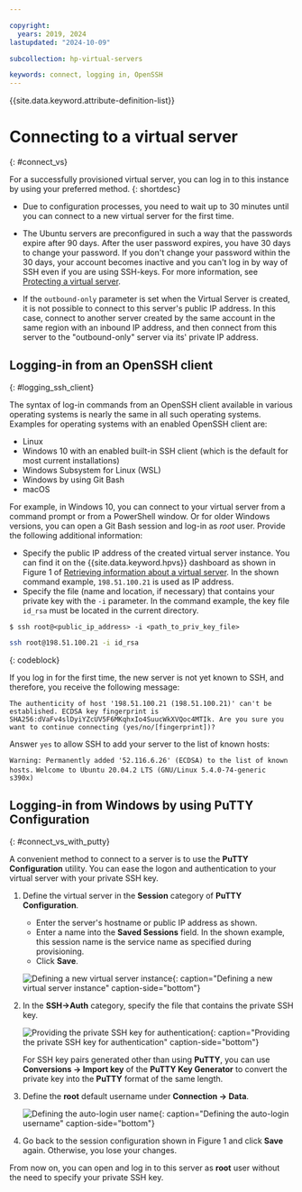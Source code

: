 ```yaml
---

copyright:
  years: 2019, 2024
lastupdated: "2024-10-09"

subcollection: hp-virtual-servers

keywords: connect, logging in, OpenSSH
---
```


{{site.data.keyword.attribute-definition-list}}

# Connecting to a virtual server
{: #connect_vs}

For a successfully provisioned virtual server, you can log in to this instance by using your preferred method.
{: shortdesc}

- Due to configuration processes, you need to wait up to 30 minutes until you can connect to a new virtual server for the first time.

- The Ubuntu servers are preconfigured in such a way that the passwords expire after 90 days. After the user password expires, you have 30 days to change your password. If you don't change your password within the 30 days, your account becomes inactive and you can't log in by way of SSH even if you are using SSH-keys. For more information, see [Protecting a virtual server](/docs/hp-virtual-servers?topic=hp-virtual-servers-protect_vs).

- If the `outbound-only` parameter is set when the Virtual Server is created, it is not possible to connect to this server's public IP address. In this case, connect to another server created by the same account in the same region with an inbound IP address, and then connect from this server to the "outbound-only" server via its' private IP address.

## Logging-in from an OpenSSH client
{: #logging_ssh_client}

The syntax of log-in commands from an OpenSSH client available in various operating systems is nearly the same
in all such operating systems. Examples for operating systems with an enabled OpenSSH client are:
* Linux
* Windows 10 with an enabled built-in SSH client (which is the default for most current installations)
* Windows Subsystem for Linux (WSL)
* Windows by using Git Bash
* macOS

For example, in Windows 10, you can connect to your virtual server from a command prompt or from a PowerShell window.
Or for older Windows versions, you can open a Git Bash session and log-in as *root* user. Provide the following additional information:
* Specify the public IP address of the created virtual server instance. You can find it on the {{site.data.keyword.hpvs}} dashboard as shown in Figure 1 of [Retrieving information about a virtual server](/docs/services/hp-virtual-servers?topic=hp-virtual-servers-retrieve-info-vs). In the shown command example, `198.51.100.21` is used as IP address.
* Specify the file (name and location, if necessary) that contains your private key with the `-i` parameter. In the command example, the key file `id_rsa` must be located in the current directory.  

`$ ssh root@<public_ip_address> -i <path_to_priv_key_file>`

```sh
ssh root@198.51.100.21 -i id_rsa
```
{: codeblock}


If you log in for the first time, the new server is not yet known to SSH, and therefore, you receive the following message:  

`The authenticity of host '198.51.100.21 (198.51.100.21)' can't be established.
ECDSA key fingerprint is SHA256:dVaFv4slDyiYZcUV5F6MKqhxIo4SuucWkXVQoc4MTIk.
Are you sure you want to continue connecting (yes/no/[fingerprint])?`

Answer `yes` to allow SSH to add your server to the list of known hosts:

`Warning: Permanently added '52.116.6.26' (ECDSA) to the list of known hosts.`
`Welcome to Ubuntu 20.04.2 LTS (GNU/Linux 5.4.0-74-generic s390x)`

## Logging-in from Windows by using **PuTTY Configuration**
{: #connect_vs_with_putty}


A convenient method to connect to a server is to use the **PuTTY Configuration** utility.
You can ease the logon and authentication to your virtual server with your private SSH key.

1. Define the virtual server in the **Session** category of **PuTTY Configuration**.
    - Enter the server's hostname or public IP address as shown.
    - Enter a name into the **Saved Sessions** field. In the shown example, this session name is the service name as specified during provisioning.
    - Click **Save**.

   ![Defining a new virtual server instance](image/hpvs_define.jpg "Defining a new virtual server instance"){: caption="Defining a new virtual server instance" caption-side="bottom"}

2. In the **SSH->Auth** category, specify the file that contains the private SSH key.  

   ![Providing the private SSH key for authentication](image/hpvs_ssh_auth.jpg "Providing the private SSH key for authentication"){: caption="Providing the private SSH key for authentication" caption-side="bottom"}


   For SSH key pairs generated other than using **PuTTY**, you can use **Conversions -> Import key** of the **PuTTY Key Generator** to convert the private key into the **PuTTY** format of the same length.
3. Define the **root** default username under **Connection -> Data**.

   ![Defining the auto-login user name](image/hpvs_root.jpg "Defining the auto-login user name"){: caption="Defining the auto-login username" caption-side="bottom"}


4. Go back to the session configuration shown in Figure 1 and click **Save** again. Otherwise, you lose your changes.

From now on, you can open and log in to this server as **root** user without the need to specify your private SSH key.
